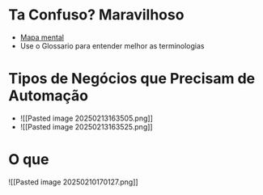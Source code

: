 # Ta Confuso? Maravilhoso
- [Mapa mental ](https://www.mindmeister.com/app/map/3259014223?t=QsCTsfsThI)
-  Use o Glossario para entender melhor as terminologias

# Tipos de Negócios que Precisam de Automação
- ![[Pasted image 20250213163505.png]]
- ![[Pasted image 20250213163525.png]]
# O que 

![[Pasted image 20250210170127.png]]